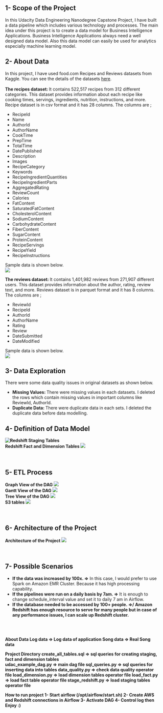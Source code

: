 <h2> 1- Scope of the Project </h2>
In this Udacity Data Engineering Nanodegree Capstone Project, I have built a data pipeline which includes various technology and processes. The main idea under this project is to create a data model for Business Intelligence Applications. Business Intelligence Applications always need a well designed data model. Also this data model can easily be used for analytics especially machine learning model.
<br>

<h2> 2- About Data </h2>
In this project, I have used food.com Recipes and Reviews datasets from Kaggle. You can see the details of the datasets <a href="https://www.kaggle.com/irkaal/foodcom-recipes-and-reviews">here</a>. <br><br>
<b> The recipes dataset: </b> It contains 522,517 recipes from 312 different categories. This dataset provides information about each recipe like cooking times, servings, ingredients, nutrition, instructions, and more. Recipe dataset is in csv format and it has 28 columns. The columns are ;
<ul>
<li>RecipeId</li>
<li>Name</li>
<li>AuthorId</li>
<li>AuthorName</li>
<li>CookTime</li>
<li>PrepTime</li>
<li>TotalTime</li>
<li>DatePublished</li>
<li>Description</li>
<li>Images</li>
<li>RecipeCategory</li>
<li>Keywords</li>
<li>RecipeIngredientQuantities</li>
<li>RecipeIngredientParts</li>
<li>AggregatedRating</li>
<li>ReviewCount</li>
<li>Calories</li>
<li>FatContent</li>
<li>SaturatedFatContent</li>
<li>CholesterolContent</li>
<li>SodiumContent</li>
<li>CarbohydrateContent</li>
<li>FiberContent</li>
<li>SugarContent</li>
<li>ProteinContent</li>
<li>RecipeServings</li>
<li>RecipeYield</li>
<li>RecipeInstructions</li>
</ul>

Sample data is shown below.<br>
<img src="https://github.com/lemarc58/udacity/blob/main/image/recipes.jpg">

<b> The reviews dataset: </b> It contains 1,401,982 reviews from 271,907 different users. This dataset provides information about the author, rating, review text, and more. Reviews dataset is in parquet format and it has 8 columns. The columns are ;
<ul>
<li>ReviewId</li>
<li>RecipeId</li>
<li>AuthorId</li>
<li>AuthorName</li>
<li>Rating</li>
<li>Review</li>
<li>DateSubmitted</li>
<li>DateModified</li>
</ul>

Sample data is shown below.<br>
<img src="https://github.com/lemarc58/udacity/blob/main/image/reviews.jpg">

<h2> 3- Data Exploration </h2>
There were some data quality issues in original datasets as shown below. 
<ul>
  <li><b>Missing Values: </b> There were missing values in each datasets. I deleted the rows which contain missing values in important columns like ReviewId, AuthorId. </li>
  <li><b>Duplicate Data: </b> There were duplicate data in each sets. I deleted the duplicate data before data modelling.</li>
</ul>

<h2> 4- Definition of Data Model </h2>

<b> Redshift Staging Tables </b>
<img src="https://github.com/lemarc58/udacity/blob/main/image/staging_tables.jpg" style="float:left;vertical-align:bottom">
<br>
<b> Redshift Fact and Dimension Tables </b>
<img src="https://github.com/lemarc58/udacity/blob/main/image/fact_dimension_tables.jpg">
<br>
<br><br>

<h2> 5- ETL Process </h2>
<b> Graph View of the DAG </b>
<img src="https://github.com/lemarc58/udacity/blob/main/image/airflow.jpg">
<br>
<b> Gantt View of the DAG </b>
<img src="https://github.com/lemarc58/udacity/blob/main/image/airflow_gantt.jpg">
<br>
<b> Tree View of the DAG </b>
<img src="https://github.com/lemarc58/udacity/blob/main/image/airflow_tree.jpg">
<br>
<b> S3 tables </b>
<img src="https://github.com/lemarc58/udacity/blob/main/image/s3.jpg">
<br>
<br><br>

<h2> 6- Architecture of the Project </h2>
<b> Architecture of the Project </b>
<img src="https://github.com/lemarc58/udacity/blob/main/image/architecture.jpg">
<br>
<br><br>

<h2> 7- Possible Scenarios </h2>
<ul>
  <li><b>If the data was increased by 100x. =></b> In this case, I would prefer to use Spark on Amazon EMR Cluster. Because it has high processing capability.</li>
  <li><b>If the pipelines were run on a daily basis by 7am. =></b> It is enough to change schedule_interval value and set it to daily 7 am in Airflow.</li>
  <li><b>If the database needed to be accessed by 100+ people. =>/<b> Amazon Redshift has enough resource to serve for many people but in case of any performance issues, I can scale up Redshift cluster. </li>
</ul>		
<br><br>


About Data
Log data => Log data of application
Song data => Real Song data


Project Directory
create_all_tables.sql => sql queries for creating staging, fact and dimension tables  
udac_example_dag.py => main dag file
sql_queries.py => sql queries for inserting data into tables
data_quality.py => check data quality operator file
load_dimension.py => load dimension tables operator file
load_fact.py => load fact table operator file
stage_redshift.py => load staging tables operator file


How to run project
1- Start airflow (/opt/airflow/start.sh)
2- Create AWS and Redshift connections in Airflow
3- Activate DAG
4- Control log then Enjoy :)
